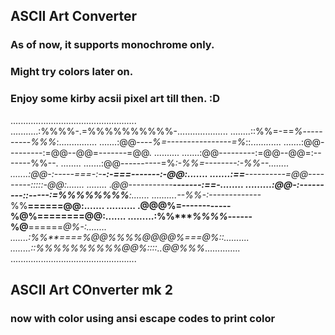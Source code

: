 ## ASCII Art Converter

### As of now, it supports monochrome only. 
### Might try colors later on.
### Enjoy some kirby acsii pixel art till then. :D
..................................................
...........:%%%%-.=%%%%%%%%%%-....................
........::%%=-==*%*----------*%%%*:...............
.......:@@----*%=----------------=%*::............
.......:@@---------:=@@--@@=-------=@@. ..........
.......:@@---------:=@@--@@=:-------%%--. ........
.......:@@----------=%*:-%%=--------:-%%--........
.......:@@-:-----===-:-**-:-===-------:-@@:.......
.......:==**----------=@@---------:::::-@@:.......
........ .@@-----------**-------:=******=-........
.........:@@-:---------::-----:=%%%%%%%%**:.......
..........--%%-:-------------*%%**======@@:.......
.......... .@@@%=------------%@%========@@:.......
.........:%%****%%%%*------%@**======*@%-:........
.......:%%**====****%@@%%%%@@@@%===*@%::..........
........::%%%%%%%%%%@@%::::..*@@%%%*..............
..................................................

## ASCII Art COnverter mk 2

### now with color using ansi escape codes to print color

